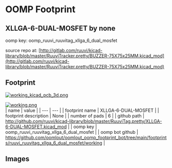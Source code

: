 # OOMP Footprint  
## XLLGA-6-DUAL-MOSFET  by none  
  
oomp key: oomp_ruuvi_ruuvitag_xllga_6_dual_mosfet  
  
source repo at: [http://gitlab.com/ruuvi/kicad-library/blob/master/RuuviTracker.pretty/BUZZER-75X75x25MM.kicad_mod](http://gitlab.com/ruuvi/kicad-library/blob/master/RuuviTracker.pretty/BUZZER-75X75x25MM.kicad_mod)  
## Footprint  
  
[![working_kicad_pcb_3d.png](working_kicad_pcb_3d_600.png)](working_kicad_pcb_3d.png)  
  
[![working.png](working_600.png)](working.png)  
| name | value | 
| --- | --- | 
| footprint name | XLLGA-6-DUAL-MOSFET | 
| footprint description | None | 
| number of pads | 6 | 
| github path | http://github.com/ruuvi/kicad-library/blob/master/RuuviTag.pretty/XLLGA-6-DUAL-MOSFET.kicad_mod | 
| oomp key | oomp_ruuvi_ruuvitag_xllga_6_dual_mosfet | 
| oomp bot github | https://github.com/oomlout/oomlout_oomp_footprint_bot/tree/main/footprints/ruuvi_ruuvitag_xllga_6_dual_mosfet/working | 
## Images  
